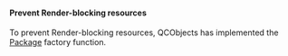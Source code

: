 #### Prevent Render-blocking resources

To prevent Render-blocking resources, QCObjects has implemented the [Package](#Package) factory function.
